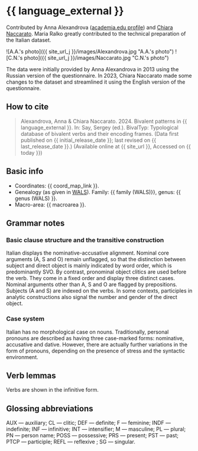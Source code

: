 # {{ language_external }}
Contributed by Anna Alexandrova ([academia.edu profile](https://sns.academia.edu/AnnaAlexandrova)) and [Chiara Naccarato](https://www.hse.ru/en/org/persons/224233250). Maria Ralko greatly contributed to the technical preparation of the Italian dataset.

![A.A.'s photo]({{ site_url_j }}/images/Alexandrova.jpg "A.A.'s photo")
![C.N.'s photo]({{ site_url_j }}/images/Naccarato.jpg "C.N.'s photo")

The data were initially provided by Anna Alexandrova in 2013 using the Russian version of the questionnaire. In 2023, Chiara Naccarato made some changes to the dataset and streamlined it using the English version of the questionnaire.


## How to cite
> Alexandrova, Anna & Chiara Naccarato. 2024. Bivalent patterns in {{ language_external }}. 
> In: Say, Sergey (ed.). BivalTyp: 
> Typological database of bivalent verbs and their encoding frames. 
> (Data first published on {{ initial_release_date }}; last revised on {{ last_release_date }}.) 
> (Available online at {{ site_url }}, Accessed on {{ today }})

## Basic info
- Coordinates: {{ coord_map_link }}.
- Genealogy (as given in [WALS](https://wals.info/)). Family: {{ family (WALS)}}, genus: {{ genus (WALS) }}.
- Macro-area: {{ macroarea }}.

## Grammar notes

### Basic clause structure and the transitive construction

Italian displays the nominative-accusative alignment. Nominal core arguments (A, S and O) remain unflagged, so that the distinction between subject and direct object is mainly indicated by word order, which is predominantly SVO. By contrast, pronominal object clitics are used before the verb. They come in a fixed order and display three distinct  cases. Nominal arguments other than A, S and O are flagged by prepositions. Subjects (A and S) are indexed on the verbs. In some contexts, participles in analytic constructions also signal the number and gender of the direct object. 

### Case system

Italian has no morphological case on nouns. Traditionally, personal pronouns are described as having three case-marked forms: nominative, accusative and dative. However, there are actually further variations in the form of pronouns, depending on the presence of stress and the syntactic environment. 

## Verb lemmas

Verbs are shown in the infinitive form.

## Glossing abbreviations

AUX — auxiliary; CL — clitic; DEF — definite; F — feminine; INDF — indefinite; INF — infinitive; INT — intensifier; M — masculine; PL — plural; PN — person name; POSS — possessive; PRS — present; PST — past; PTCP — participle; REFL — reflexive ; SG — singular.
